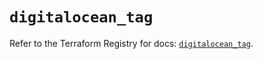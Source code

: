 # `digitalocean_tag`

Refer to the Terraform Registry for docs: [`digitalocean_tag`](https://registry.terraform.io/providers/digitalocean/digitalocean/2.50.0/docs/resources/tag).
